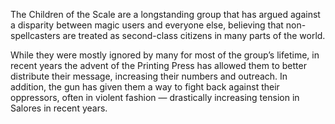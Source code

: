 The Children of the Scale are a longstanding group that has argued against a disparity between magic users and everyone else, believing that non-spellcasters are treated as second-class citizens in many parts of the world.

While they were mostly ignored by many for most of the group’s lifetime, in recent years the advent of the Printing Press has allowed them to better distribute their message, increasing their numbers and outreach. In addition, the gun has given them a way to fight back against their oppressors, often in violent fashion — drastically increasing tension in Salores in recent years.
